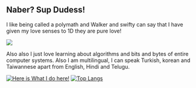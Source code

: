 ## Naber? Sup Dudess!
I like being called a polymath and Walker and swifty
can say that I have given my love senses to 1D
they are pure love!

<img src="http://images6.fanpop.com/image/photos/32600000/1D-Gifs-one-direction-32615616-500-225.gif">

Also also I just love learning about algorithms and bits and bytes of entire computer systems.
Also I am multilingual, I can speak Turkish, korean and Taiwannese apart from English, Hindi and Telugu. 

[![Here is What I do here!](https://github-readme-stats.vercel.app/api?username=Alaska18&count_private=true&show_icons=true&theme=dark)](https://github.com/anuraghazra/github-readme-stats)
[![Top Langs](https://github-readme-stats.vercel.app/api/top-langs/?username=Alaska18&count_private=true&show_icons=true&theme=dark)](https://github.com/anuraghazra/github-readme-stats)

